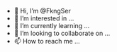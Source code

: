 - 👋 Hi, I’m @FkngSer
- 👀 I’m interested in ...
- 🌱 I’m currently learning ...
- 💞️ I’m looking to collaborate on ...
- 📫 How to reach me ...

<!---
spelrond/spelrond is a ✨ special ✨ repository because its `README.md` (this file) appears on your GitHub profile.
You can click the Preview link to take a look at your changes.
--->
